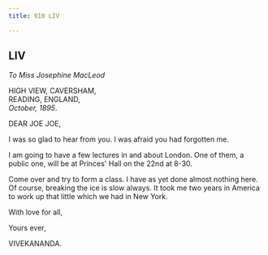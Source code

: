 ```yaml
---
title: 910 LIV

---
```

  

  


## LIV

*To Miss Josephine MacLeod*

HIGH VIEW, CAVERSHAM,  
READING, ENGLAND,  
*October, 1895*.

DEAR JOE JOE,

I was so glad to hear from you. I was afraid you had forgotten me.

I am going to have a few lectures in and about London. One of them, a
public one, will be at Princes' Hall on the 22nd at 8-30.

Come over and try to form a class. I have as yet done almost nothing
here. Of course, breaking the ice is slow always. It took me two years
in America to work up that little which we had in New York.

With love for all, 

Yours ever,

VIVEKANANDA.